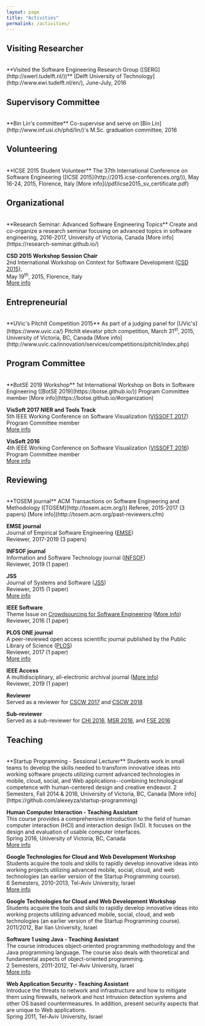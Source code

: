 ```yaml
---
layout: page
title: "Activities"
permalink: /activities/
---
```

## Visiting Researcher
<br>
**Visited the Software Engineering Research Group ([SERG](http://swerl.tudelft.nl/))**  
[Delft University of Technology](http://www.ewi.tudelft.nl/en/), June-July, 2016


## Supervisory Committee
<br>
**Bin Lin's committee**  
Co-supervise and serve on [Bin Lin](http://www.inf.usi.ch/phd/lin/)'s M.Sc. graduation committee, 2016


## Volunteering
<br>
**ICSE 2015 Student Volunteer**  
The 37th International Conference on Software Engineering ([ICSE 2015](http://2015.icse-conferences.org/)),  
May 16-24, 2015, Florence, Italy  
[More info](/pdf/icse2015_sv_certificate.pdf)


## Organizational
<br>
**Research Seminar: Advanced Software Engineering Topics**  
Create and co-organize a research seminar focusing on advanced topics in software engineering,  
2016-2017, University of Victoria, Canada  
[More info](https://research-seminar.github.io/)

**CSD 2015 Workshop Session Chair**  
2nd International Workshop on Context for Software Development ([CSD 2015](http://csd-ws.github.io/)),  
May 19<sup>th</sup>, 2015, Florence, Italy  
[More info](http://csd-ws.github.io/2015.html)


## Entrepreneurial
<br>
**UVic's PitchIt Competition 2015**  
As part of a judging panel for [UVic's](https://www.uvic.ca/) PitchIt elevator pitch competition,  
March 31<sup>st</sup>, 2015, University of Victoria, BC, Canada  
[More info](http://www.uvic.ca/innovation/services/competitions/pitchit/index.php)


## Program Committee
<br>
**BotSE 2019 Workshop**  
1st International Workshop on Bots in Software Engineering ([BotSE 2019](https://botse.github.io/))  
Program Committee member  
[More info](https://botse.github.io/#organization)

**VisSoft 2017 NIER and Tools Track**  
5th IEEE Working Conference on Software Visualization ([VISSOFT 2017](http://vissoft17.dcc.uchile.cl/))  
Program Committee member  
[More info](http://vissoft17.dcc.uchile.cl/committee.html)

**VisSoft 2016**  
4th IEEE Working Conference on Software Visualization ([VISSOFT 2016](http://vissoft16.ysu.edu/))  
Program Committee member  
[More info](http://vissoft16.ysu.edu/committee.html)


## Reviewing
<br>
**TOSEM journal**  
ACM Transactions on Software Engineering and Methodology ([TOSEM](http://tosem.acm.org/))  
Referee, 2015-2017 (3 papers)  
[More info](http://tosem.acm.org/past-reviewers.cfm)

**EMSE journal**  
Journal of Empirical Software Engineering ([EMSE](https://www.springer.com/computer/swe/journal/10664))  
Reviewer, 2017-2019 (3 papers)  


**INFSOF journal**  
Information and Software Technology journal ([INFSOF](https://www.journals.elsevier.com/information-and-software-technology))  
Reviewer, 2019 (1 paper)  

**JSS**  
Journal of Systems and Software ([JSS](http://ees.elsevier.com/jss/mainpage.html))  
Reviewer, 2015 (1 paper)  
[More info](/pdf/jss15_certificate.pdf)

**IEEE Software**  
Theme Issue on [Crowdsourcing for Software Engineering](https://www.computer.org/web/computingnow/swcfp2) ([More info](https://www.computer.org/software-magazine/2017/02/03/2016-reviewers/))  
Reviewer, 2016 (1 paper)

**PLOS ONE journal**  
A peer-reviewed open access scientific journal published by the Public Library of Science ([PLOS](http://journals.plos.org/plosone/s/journal-information))  
Reviewer, 2017 (1 paper)  
[More info](http://journals.plos.org/plosone/article/file?type=supplementary&id=info:doi/10.1371/journal.pone.0194158.s007)

**IEEE Access**  
A multidisciplinary, all-electronic archival journal ([More info](https://ieeeaccess.ieee.org/))  
Reviewer, 2019 (1 paper)

**Reviewer**  
Served as a reviewer for [CSCW 2017](https://cscw.acm.org/2017/) and [CSCW 2018](https://cscw.acm.org/2018/)

**Sub-reviewer**  
Served as a sub-reviewer for [CHI 2016](http://chi2016.acm.org/wp/), [MSR 2016](http://2016.msrconf.org/#/home), and [FSE 2016](http://www.cs.ucdavis.edu/fse2016/)


## Teaching
<br>
**Startup Programming - Sessional Lecturer**  
Students work in small teams to develop the skills needed to transform innovative ideas into working software projects utilizing current advanced technologies in mobile, cloud, social, and Web applications--combining technological competence with human-centered design and creative endeavor.  
2 Semesters, Fall 2014 & 2016, University of Victoria, BC, Canada  
[More info](https://github.com/alexeyza/startup-programming)

**Human Computer Interaction - Teaching Assistant**  
This course provides a comprehensive introduction to the field of human computer interaction (HCI) and interaction design (IxD). It focuses on the design and evaluation of usable computer interfaces.  
Spring 2016, University of Victoria, BC, Canada  
[More info](https://heat.csc.uvic.ca/coview/outline/2016/Spring/seng/310)

**Google Technologies for Cloud and Web Development Workshop**  
Students acquire the tools and skills to rapidly develop innovative ideas into working projects utilizing advanced mobile, social, cloud, and web technologies (an earlier version of the Startup Programming course).  
6 Semesters, 2010-2013, Tel-Aviv University, Israel  
[More info](https://sites.google.com/site/cloudweb11b/)

**Google Technologies for Cloud and Web Development Workshop**  
Students acquire the tools and skills to rapidly develop innovative ideas into working projects utilizing advanced mobile, social, cloud, and web technologies (an earlier version of the Startup Programming course).  
2011/2012, Bar Ilan University, Israel

**Software 1 using Java - Teaching Assistant**  
The course introduces object-oriented programming methodology and the Java programming language. The course also deals with theoretical and fundamental aspects of object-oriented programming.  
2 Semesters, 2011-2012, Tel-Aviv University, Israel  
[More info](http://www.cs.tau.ac.il/courses/software1/1112a/index.html)

**Web Application Security - Teaching Assistant**  
Introduce the threats to network and infrastructure and how to mitigate them using firewalls, network and host intrusion detection systems and other OS based countermeasures. In addition, present security aspects that are unique to Web applications.  
Spring 2011, Tel-Aviv University, Israel